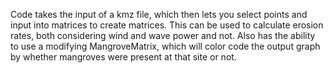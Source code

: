 Code takes the input of a kmz file, which then lets you select points and input into matrices to create matrices. This can be used to calculate erosion rates, both considering wind and wave power and not. 
Also has the ability to use a modifying MangroveMatrix, which will color code the output graph by whether mangroves were present at that site or not. 
